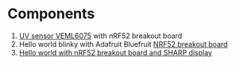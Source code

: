# Components

1. [UV sensor VEML6075](uv-sensor-veml6075) with nRF52 breakout board
1. Hello world blinky with Adafruit Bluefruit [NRF52 breakout board](nrf52-breakout)
1. [Hello world with nRF52 breakout board and SHARP display](sharp-display)
